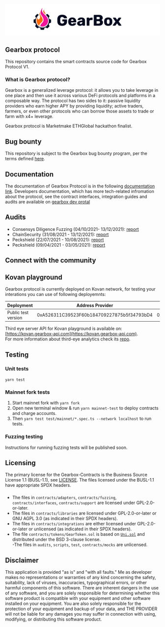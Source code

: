 ![gearbox](header.png)

## Gearbox protocol

This repository contains the smart contracts source code for Gearbox Protocol V1.

### What is Gearbox protocol?

Gearbox is a generalized leverage protocol: it allows you to take leverage in one place and then use it across various 
DeFi protocols and platforms in a composable way. The protocol has two sides to it: passive liquidity providers who earn higher APY 
by providing liquidity; active traders, farmers, or even other protocols who can borrow those assets to trade or farm with x4+ leverage.

Gearbox protocol is Marketmake ETHGlobal hackathon finalist.

## Bug bounty

This repository is subject to the Gearbox bug bounty program, per the terms defined [here]().

## Documentation

The documentation of Gearbox Protocol is in the following [documentation link](https://docs.gearbox.fi). Developers documentation, which
has more tech-related infromation about the protocol, see the contract interfaces, integration guides and audits are available on
[gearbox dev protal](https://dev.gearbox.fi)


## Audits
- Consensys Diligence Fuzzing (04/10/2021- 13/12/2021): [report](https://github.com/Gearbox-protocol/gearbox-contracts/blob/master/audits/ConsensysDiligence%20_Fuzzing_report.pdf)
- ChainSecurity (31/08/2021 - 13/12/2021): [report](https://github.com/Gearbox-protocol/gearbox-contracts/blob/master/audits/ChainSecurity_Gearbox_audit.pdf)
- Peckshield (22/07/2021 - 10/08/2021): [report](https://github.com/Gearbox-protocol/gearbox-contracts/blob/master/audits/Peckshield-10.08.2021.pdf)
- Peckshield (09/04/2021 - 03/05/2021): [report](https://github.com/Gearbox-protocol/gearbox-contracts/blob/master/audits/Peckshield-03.05.2021.pdf)

##  Connect with the community


## Kovan playground
Gearbox protocol is currently deployed on Kovan network, for testing your interations you can use of following deployemnts:

| Deployment          | Address Provider                            | PathFinder                                 |
|---------------------|---------------------------------------------|--------------------------------------------|
 | Public test version | 0xA526311C39523F60b184709227875b5f34793bD4  | 0x434895faaf71004841869b5B3A8AD7C9CB79Ae94 | 

Third eye server API for Kovan playground is available on: [https://kovan.gearbox-api.com](https://kovan.gearbox-api.com).  
For more information about third-eye analytics check its [repo](https://github.com/Gearbox-protocol/third-eye).

## Testing

### Unit tests

```yarn test```

### Mainnet fork tests

1. Start mainnet fork with
```yarn fork```
2. Open new terminal window & run ```yarn mainnet-test``` to deploy contracts and charge accounts.
3. Then ```yarn test test/mainnet/*.spec.ts --network localhost``` to run tests.

### Fuzzing testing

Instructions for running fuzzing tests will be published soon.

## Licensing

The primary license for the Gearbox-Contracts is the Business Source License 1.1 (BUSL-1.1), see [LICENSE](https://github.com/Gearbox-protocol/gearbox-contracts/blob/master/LICENSE). The files licensed under the BUSL-1.1 have appropriate SPDX headers.

###

- The files in `contracts/adapters`, `contracts/fuzzing`, `contracts/interfaces`, `contracts/support` are licensed under GPL-2.0-or-later.
- The files in `contracts/libraries` are licensed under GPL-2.0-or-later or GNU AGPL 3.0 (as indicated in their SPDX headers).
- The files in `contracts/integrations` are either licensed under GPL-2.0-or-later or unlicensed (as indicated in their SPDX headers).
- The file `contracts/tokens/GearToken.sol` is based on [`Uni.sol`](https://github.com/Uniswap/governance/blob/master/contracts/Uni.sol) and distributed under the BSD 3-clause license.  
 -The files in `audits`, `scripts`, `test`, `contracts/mocks` are unlicensed.


## Disclaimer

This application is provided "as is" and "with all faults." Me as developer makes no representations or
warranties of any kind concerning the safety, suitability, lack of viruses, inaccuracies, typographical
errors, or other harmful components of this software. There are inherent dangers in the use of any software,
and you are solely responsible for determining whether this software product is compatible with your equipment and
other software installed on your equipment. You are also solely responsible for the protection of your equipment
and backup of your data, and THE PROVIDER will not be liable for any damages you may suffer in connection with using,
modifying, or distributing this software product.

